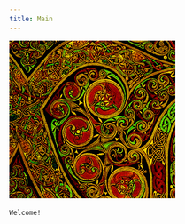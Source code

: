 ```yaml
---
title: Main
---
```


<img src="./lindisfarne1.gif" width="300" height="284">

```poetry
Welcome!
```






